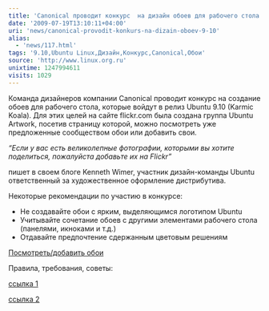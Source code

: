 ```yaml
---
title: 'Canonical проводит конкурс  на дизайн обоев для рабочего стола Ubuntu Linux 9.10'
date: '2009-07-19T13:10:11+04:00'
uri: 'news/canonical-provodit-konkurs-na-dizain-oboev-9-10'
alias: 
  - 'news/117.html'
tags: '9.10,Ubuntu Linux,Дизайн,Конкурс,Canonical,Обои'
source: 'http://www.linux.org.ru'
unixtime: 1247994611
visits: 1029
---
```

Команда дизайнеров компании Canonical проводит конкурс на создание обоев для рабочего стола, которые войдут в релиз Ubuntu 9.10 (Karmic Koala). Для этих целей на сайте flickr.com была создана группа Ubuntu Artwork, посетив страницу которой, можно посмотреть уже предложенные сообществом обои или добавить свои.

*“Если у вас есть великолепные фотографии, которыми вы хотите поделиться, пожалуйста добавьте их на Flickr”*

пишет в своем блоге Kenneth Wimer, участник дизайн-команды Ubuntu ответственный за художественное оформление дистрибутива.

Некоторые рекомендации по участию в конкурсе:

*   Не создавайте обои с ярким, выделяющимся логотипом Ubuntu
*   Учитывайте сочетание обоев с другими элементами рабочего стола (панелями, икноками и т.д.)
*   Отдавайте предпочтение сдержанным цветовым решениям

[Посмотреть/добавить обои](http://www.flickr.com/groups/ubuntu-artwork/pool/)

Правила, требования, советы:

[ссылка 1](https://wiki.ubuntu.com/Artwork/Documentation/Backgrounds)

[ссылка 2](https://wiki.ubuntu.com/Artwork/Incoming/Karmic/Backgrounds)
